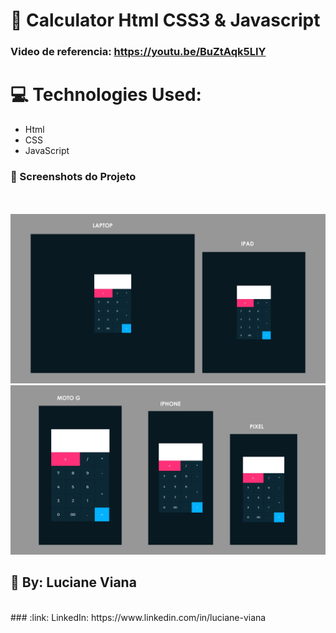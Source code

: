  # :book: Calculator Html CSS3 & Javascript

 ### Video de referencia: https://youtu.be/BuZtAqk5LIY

 # :computer: Technologies Used:
   
   * Html
   * CSS
   * JavaScript

   ### :camera_flash: Screenshots do Projeto

   <br> <br> 
    ![Imagem do projeto](https://github.com/Lucianevianagbi/calculadora/blob/main/img/img1.jpg)
   <br>
   ![Imagem do projeto](https://github.com/Lucianevianagbi/calculadora/blob/main/img/img2.jpg)
   <br>

## :woman: By:  Luciane Viana
<br>
### :link: LinkedIn: https://www.linkedin.com/in/luciane-viana